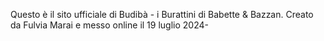 Questo è il sito ufficiale di Budibà - i Burattini di Babette & Bazzan.
Creato da Fulvia Marai e messo online il 19 luglio 2024-
